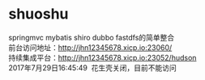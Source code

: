 # shuoshu
springmvc mybatis shiro dubbo fastdfs的简单整合
<br />
前台访问地址：http://jhn12345678.xicp.io:23060/
<br />
持续集成平台：http://jhn12345678.xicp.io:23052/hudson
<br />
2017年7月29日16:45:49  花生壳关闭，目前不能访问
